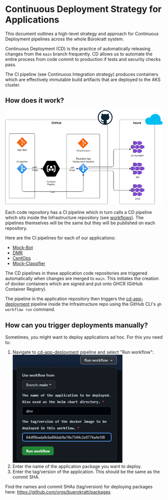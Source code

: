 # Continuous Deployment Strategy for Applications

This document outlines a high-level strategy and approach for Continuous Deployment pipelines across the whole Bürokratt system.

Continuous Deployment (CD) is the practice of automatically releasing changes from the `main` branch frequently. CD allows us to automate the entire process from code commit to production if tests and security checks pass.

The CI pipeline (see Continuous Integration strategy) produces containers which are effectively immutable build artifacts that are deployed to the AKS cluster.

## How does it work?

![Application CD Pipeline diagram](.images/cd-pipeline-diagram.drawio.png)

Each code repository has a CI pipeline which in turn calls a CD pipeline which sits inside the Infrastructure repository (see [workflows](https://github.com/buerokratt/Infrastructure/tree/main/.github/workflows)). The pipelines themselves will be the same but they will be published on each repository.

Here are the CI pipelines for each of our applications:
- [Mock-Bot](https://github.com/buerokratt/Mock-Bot/tree/main/.github/workflows/ci-build-publish-main.yml)
- [DMR](https://github.com/buerokratt/DMR/blob/main/.github/workflows/ci-build-publish-main.yml)
- [CentOps](https://github.com/buerokratt/CentOps/blob/main/.github/workflows/build-publish-main.yml)
- [Mock-Classifier](https://github.com/buerokratt/Mock-Classifier/blob/main/.github/workflows/ci-build-publish-main.yml)

The CD pipelines in these application code repositories are triggered automatically when changes are merged to `main`.  This initiates the creation of docker containers which are signed and put onto GHCR (GitHub Container Registry).

The pipeline in the application repository then triggers the [cd-app-deployment](https://github.com/buerokratt/Infrastructure/blob/main/.github/workflows/cd-app-deployment.yml) pipeline inside the Infrastructure repo using the GitHub CLI's `gh workflow run` command.

## How can you trigger deployments manually?

Sometimes, you might want to deploy applications ad hoc. For this you need to:
1. Navigate to [cd-app-deployment](https://github.com/buerokratt/Infrastructure/blob/main/.github/workflows/cd-app-deployment.yml) pipeline and select "Run workflow": \
![Run workflow screenshot](.images/runworkflow-screenshot.png)
2. Enter the name of the application package you want to deploy.
3. Enter the tag/version of the application. This should be the same as the commit SHA.

Find the names and commit SHAs (tag/version) for deploying packages here: https://github.com/orgs/buerokratt/packages
